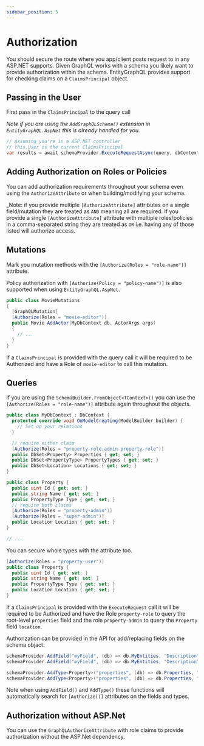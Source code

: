 ```yaml
---
sidebar_position: 5
---
```


# Authorization

You should secure the route where you app/client posts request to in any ASP.NET supports. Given GraphQL works with a schema you likely want to provide authorization within the schema. EntityGraphQL provides support for checking claims on a `ClaimsPrincipal` object.

## Passing in the User

First pass in the `ClaimsPrincipal` to the query call

_Note if you are using the `AddGraphQLSchema()` extension in `EntityGraphQL.AspNet` this is already handled for you._

```cs
// Assuming you're in a ASP.NET controller
// this.User is the current ClaimsPrincipal
var results = await schemaProvider.ExecuteRequestAsync(query, dbContext, this.HttpContext.RequestServices, this.User);
```

## Adding Authorization on Roles or Policies

You can add authorization requirements throughout your schema even using the `AuthorizeAttribute` or when building/modifying your schema.

\_Note: if you provide multiple `[AuthorizeAttribute]` attributes on a single field/mutation they are treated as `AND` meaning all are required. If you provide a single `[AuthorizeAttribute]` attribute with multiple roles/policies in a comma-separated string they are treated as `OR` i.e. having any of those listed will authorize access.

## Mutations

Mark you mutation methods with the `[Authorize(Roles = "role-name")]` attribute.

Policy authorization with `[Authorize(Policy = "policy-name")]` is also supported when using `EntityGraphQL.AspNet`.

```cs
public class MovieMutations
{
  [GraphQLMutation]
  [Authorize(Roles = "movie-editor")]
  public Movie AddActor(MyDbContext db, ActorArgs args)
  {
    // ...
  }
}
```

If a `ClaimsPrincipal` is provided with the query call it will be required to be Authorized and have a Role of `movie-editor` to call this mutation.

## Queries

If you are using the `SchemaBuilder.FromObject<TContext>()` you can use the `[Authorize(Roles = "role-name")]` attribute again throughout the objects.

```cs
public class MyDbContext : DbContext {
  protected override void OnModelCreating(ModelBuilder builder) {
    // Set up your relations
  }

  // require either claim
  [Authorize(Roles = "property-role,admin-property-role")]
  public DbSet<Property> Properties { get; set; }
  public DbSet<PropertyType> PropertyTypes { get; set; }
  public DbSet<Location> Locations { get; set; }
}

public class Property {
  public uint Id { get; set; }
  public string Name { get; set; }
  public PropertyType Type { get; set; }
  // require both claims
  [Authorize(Roles = "property-admin")]
  [Authorize(Roles = "super-admin")]
  public Location Location { get; set; }
}

// ....
```

You can secure whole types with the attribute too.

```cs
[Authorize(Roles = "property-user")]
public class Property {
  public uint Id { get; set; }
  public string Name { get; set; }
  public PropertyType Type { get; set; }
  public Location Location { get; set; }
}
```

If a `ClaimsPrincipal` is provided with the `ExecuteRequest` call it will be required to be Authorized and have the Role `property-role` to query the root-level `properties` field and the role `property-admin` to query the `Property` field `location`.

Authorization can be provided in the API for add/replacing fields on the schema objact.

```cs
schemaProvider.AddField("myField", (db) => db.MyEntities, "Description").RequiresAllRoles("admin");
schemaProvider.AddField("myField", (db) => db.MyEntities, "Description").RequiresAnyRole("admin", "super-admin");

schemaProvider.AddType<Property>("properties", (db) => db.Properties, "Description").RequiresAllRoles("property-user");
schemaProvider.AddType<Property>("properties", (db) => db.Properties, "Description").RequiresAnyRole("property-user", "property-admin");
```

Note when using `AddField()` and `AddType()` these functions will automatically search for `[Authorize()]` attributes on the fields and types.

## Authorization without ASP.Net

You can use the `GraphQLAuthorizeAttribute` with role claims to provide authorization without the ASP.Net dependency.

